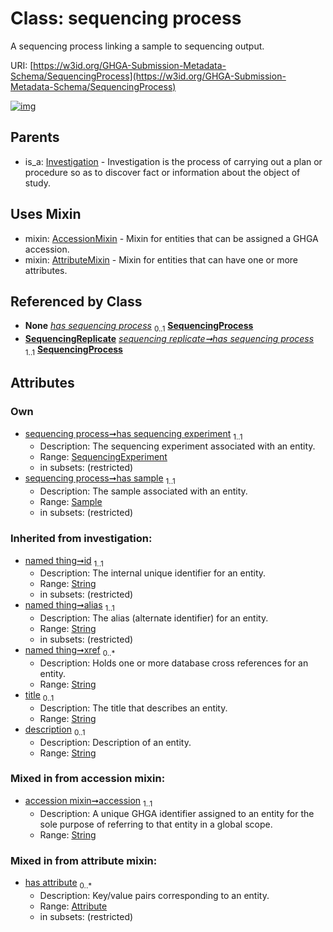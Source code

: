
# Class: sequencing process


A sequencing process linking a sample to sequencing output.

URI: [https://w3id.org/GHGA-Submission-Metadata-Schema/SequencingProcess](https://w3id.org/GHGA-Submission-Metadata-Schema/SequencingProcess)


[![img](https://yuml.me/diagram/nofunky;dir:TB/class/[SequencingReplicate],[Sample]<has%20sample%201..1-%20[SequencingProcess&#124;accession:string;title(i):string%20%3F;description(i):string%20%3F;id(i):string;alias(i):string;xref(i):string%20*],[SequencingExperiment]<has%20sequencing%20experiment%201..1-%20[SequencingProcess],[SequencingReplicate]-%20has%20sequencing%20process(i)%200..1>[SequencingProcess],[SequencingReplicate]-%20has%20sequencing%20process%201..1>[SequencingProcess],[SequencingProcess]uses%20-.->[AccessionMixin],[SequencingProcess]uses%20-.->[AttributeMixin],[Investigation]^-[SequencingProcess],[SequencingExperiment],[Sample],[Investigation],[AttributeMixin],[Attribute],[AccessionMixin])](https://yuml.me/diagram/nofunky;dir:TB/class/[SequencingReplicate],[Sample]<has%20sample%201..1-%20[SequencingProcess&#124;accession:string;title(i):string%20%3F;description(i):string%20%3F;id(i):string;alias(i):string;xref(i):string%20*],[SequencingExperiment]<has%20sequencing%20experiment%201..1-%20[SequencingProcess],[SequencingReplicate]-%20has%20sequencing%20process(i)%200..1>[SequencingProcess],[SequencingReplicate]-%20has%20sequencing%20process%201..1>[SequencingProcess],[SequencingProcess]uses%20-.->[AccessionMixin],[SequencingProcess]uses%20-.->[AttributeMixin],[Investigation]^-[SequencingProcess],[SequencingExperiment],[Sample],[Investigation],[AttributeMixin],[Attribute],[AccessionMixin])

## Parents

 *  is_a: [Investigation](Investigation.md) - Investigation is the process of carrying out a plan or procedure so as to discover fact or information about the object of study.

## Uses Mixin

 *  mixin: [AccessionMixin](AccessionMixin.md) - Mixin for entities that can be assigned a GHGA accession.
 *  mixin: [AttributeMixin](AttributeMixin.md) - Mixin for entities that can have one or more attributes.

## Referenced by Class

 *  **None** *[has sequencing process](has_sequencing_process.md)*  <sub>0..1</sub>  **[SequencingProcess](SequencingProcess.md)**
 *  **[SequencingReplicate](SequencingReplicate.md)** *[sequencing replicate➞has sequencing process](sequencing_replicate_has_sequencing_process.md)*  <sub>1..1</sub>  **[SequencingProcess](SequencingProcess.md)**

## Attributes


### Own

 * [sequencing process➞has sequencing experiment](sequencing_process_has_sequencing_experiment.md)  <sub>1..1</sub>
     * Description: The sequencing experiment associated with an entity.
     * Range: [SequencingExperiment](SequencingExperiment.md)
     * in subsets: (restricted)
 * [sequencing process➞has sample](sequencing_process_has_sample.md)  <sub>1..1</sub>
     * Description: The sample associated with an entity.
     * Range: [Sample](Sample.md)
     * in subsets: (restricted)

### Inherited from investigation:

 * [named thing➞id](named_thing_id.md)  <sub>1..1</sub>
     * Description: The internal unique identifier for an entity.
     * Range: [String](types/String.md)
     * in subsets: (restricted)
 * [named thing➞alias](named_thing_alias.md)  <sub>1..1</sub>
     * Description: The alias (alternate identifier) for an entity.
     * Range: [String](types/String.md)
     * in subsets: (restricted)
 * [named thing➞xref](named_thing_xref.md)  <sub>0..\*</sub>
     * Description: Holds one or more database cross references for an entity.
     * Range: [String](types/String.md)
 * [title](title.md)  <sub>0..1</sub>
     * Description: The title that describes an entity.
     * Range: [String](types/String.md)
 * [description](description.md)  <sub>0..1</sub>
     * Description: Description of an entity.
     * Range: [String](types/String.md)

### Mixed in from accession mixin:

 * [accession mixin➞accession](accession_mixin_accession.md)  <sub>1..1</sub>
     * Description: A unique GHGA identifier assigned to an entity for the sole purpose of referring to that entity in a global scope.
     * Range: [String](types/String.md)

### Mixed in from attribute mixin:

 * [has attribute](has_attribute.md)  <sub>0..\*</sub>
     * Description: Key/value pairs corresponding to an entity.
     * Range: [Attribute](Attribute.md)
     * in subsets: (restricted)

